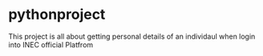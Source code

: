 # pythonproject
This project is all about getting personal details of an individaul when login into INEC official Platfrom
